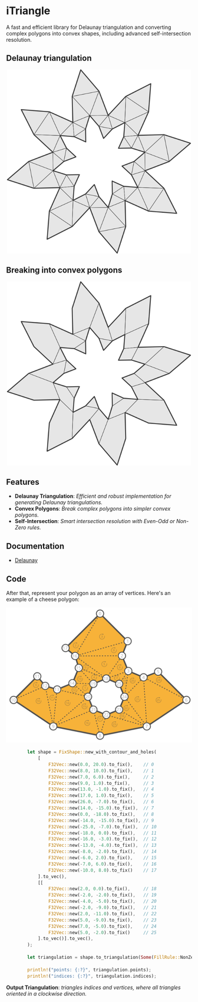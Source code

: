 # iTriangle
A fast and efficient library for Delaunay triangulation and converting complex polygons into convex shapes, including advanced self-intersection resolution.
 
## Delaunay triangulation
<p align="center">
 <img src="readme/star_triangle.svg" width="500"/>
</p>

## Breaking into convex polygons
<p align="center">
 <img src="readme/star_polygon.svg" width="500"/>
</p>

## Features

- **Delaunay Triangulation**: *Efficient and robust implementation for generating Delaunay triangulations.*
- **Convex Polygons**: *Break complex polygons into simpler convex polygons.*
- **Self-Intersection**: *Smart intersection resolution with Even-Odd or Non-Zero rules.*

## Documentation
- [Delaunay](https://ishape-rust.github.io/iShape-js/triangle/delaunay.html)

## Code

After that, represent your polygon as an array of vertices. Here's an example of a cheese polygon:

<p align="center">
 <img src="readme/cheese_example.svg" width="600"/>
</p>

```rust
        let shape = FixShape::new_with_contour_and_holes(
            [
                F32Vec::new(0.0, 20.0).to_fix(),    // 0
                F32Vec::new(8.0, 10.0).to_fix(),    // 1
                F32Vec::new(7.0, 6.0).to_fix(),     // 2
                F32Vec::new(9.0, 1.0).to_fix(),     // 3
                F32Vec::new(13.0, -1.0).to_fix(),   // 4
                F32Vec::new(17.0, 1.0).to_fix(),    // 5
                F32Vec::new(26.0, -7.0).to_fix(),   // 6
                F32Vec::new(14.0, -15.0).to_fix(),  // 7
                F32Vec::new(0.0, -18.0).to_fix(),   // 8
                F32Vec::new(-14.0, -15.0).to_fix(), // 9
                F32Vec::new(-25.0, -7.0).to_fix(),  // 10
                F32Vec::new(-18.0, 0.0).to_fix(),   // 11
                F32Vec::new(-16.0, -3.0).to_fix(),  // 12
                F32Vec::new(-13.0, -4.0).to_fix(),  // 13
                F32Vec::new(-8.0, -2.0).to_fix(),   // 14
                F32Vec::new(-6.0, 2.0).to_fix(),    // 15
                F32Vec::new(-7.0, 6.0).to_fix(),    // 16
                F32Vec::new(-10.0, 8.0).to_fix()    // 17
            ].to_vec(),
            [[
                F32Vec::new(2.0, 0.0).to_fix(),     // 18
                F32Vec::new(-2.0, -2.0).to_fix(),   // 19
                F32Vec::new(-4.0, -5.0).to_fix(),   // 20
                F32Vec::new(-2.0, -9.0).to_fix(),   // 21
                F32Vec::new(2.0, -11.0).to_fix(),   // 22
                F32Vec::new(5.0, -9.0).to_fix(),    // 23
                F32Vec::new(7.0, -5.0).to_fix(),    // 24
                F32Vec::new(5.0, -2.0).to_fix()     // 25
            ].to_vec()].to_vec(),
        );

        let triangulation = shape.to_triangulation(Some(FillRule::NonZero));

        println!("points: {:?}", triangulation.points);
        println!("indices: {:?}", triangulation.indices);
```

**Output Triangulation**: *triangles indices and vertices, where all triangles oriented in a clockwise direction.*
